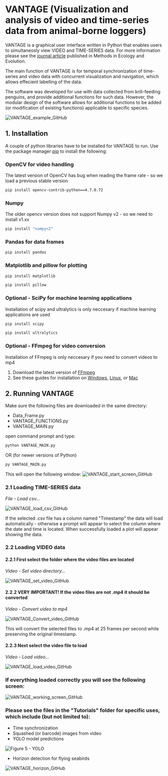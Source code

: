 # VANTAGE (Visualization and analysis of video and time-series data from animal-borne loggers)

VANTAGE is a graphical user interface written in Python that enables users to simultaneosly view VIDEO and TIME-SERIES data. 
For more information please see the [journal article](https://besjournals.onlinelibrary.wiley.com/doi/10.1111/2041-210X.70026) published in Methods in Ecology and Evolution.

The main function of VANTAGE is for temporal synchronization of time-series and video data with concurrent visualization and navigation, which allows effecient labelling of the data.

The software was developed for use with data collected from krill-feeding penguins, and provide additional functions for such data. However, the modular design of the software allows for additional functions to be added (or modification of existing functions) applicable to specific species.

![VANTAGE_example_GitHub](https://github.com/sschoombie/VANTAGE/assets/49139080/e9be375d-1d1c-4ee8-b3dc-e74a0e1a0d43)


## 1. Installation 
A couple of python libraries have to be installed for VANTAGE to run.
Use the package manager [pip](https://pip.pypa.io/en/stable/) to install the following:

### OpenCV for video handling
The latest version of OpenCV has bug when reading the frame rate - so we load a previous stable version
```bash
pip install opencv-contrib-python==4.7.0.72
```
### Numpy
The older opencv version does not support Numpy v2 - so we need to install v1.xx
```bash
pip install "numpy<2"
```

### Pandas for data frames
```bash
pip install pandas
```
### Matplotlib and pillow for plotting
```bash
pip install matplotlib
```
```bash
pip install pillow
```
### Optional - SciPy for machine learning applications
Installation of scipy and ultralytics is only neccesary if machine learning applications are used
```bash
pip install scipy
```
```bash
pip install ultralytics
```
### Optional - FFmpeg for video conversion
Installation of FFmpeg is only neccesary if you need to convert videos to mp4
1. Download the latest version of [FFmpeg](https://ffmpeg.org/download.html)
2. See these guides for installation on [Windows](https://www.geeksforgeeks.org/how-to-install-ffmpeg-on-windows/), [Linux](https://www.redswitches.com/blog/install-ffmpeg-on-ubuntu-and-linux/), or [Mac](https://phoenixnap.com/kb/ffmpeg-mac)

## 2. Running VANTAGE
Make sure the following files are downloaded in the same directory:
- Data_Frame.py
- VANTAGE_FUNCTIONS.py
- VANTAGE_MAIN.py

open command prompt and type:
```bash
python VANTAGE_MAIN.py
```
OR (for newer versions of Python)
```bash
py VANTAGE_MAIN.py
```

This will open the following window:
![VANTAGE_start_screen_GitHub](https://github.com/sschoombie/VANTAGE/assets/49139080/a315a6cd-8068-4fcd-8a1f-4f6792864c68)


### 2.1 Loading TIME-SERIES data

<i>File - Load csv...</i>

![VANTAGE_load_csv_GitHub](https://github.com/sschoombie/VANTAGE/assets/49139080/7acb7230-1783-47c3-8cdd-a4f642767952)

If the selected .csv file has a column named "Timestamp" the data will load automatically - otherwise a prompt will appear to select the column where the date and time is located.
When successfully loaded a plot will appear showing the data.


### 2.2 Loading VIDEO data

#### 2.2.1 First select the folder where the video files are located


<i>Video - Set video directory...</i>


![VANTAGE_set_video_GitHub](https://github.com/sschoombie/VANTAGE/assets/49139080/a9ea123d-0cc7-4a41-977c-34a6d35c0869)


#### 2.2.2 VERY IMPORTANT! If the video files are not .mp4 it should be converted


<i>Video - Convert video to mp4</i>


![VANTAGE_Convert_video_GitHub](https://github.com/sschoombie/VANTAGE/assets/49139080/63c02fe3-4f76-4625-9eb2-1edab149117d)

This will convert the selected files to .mp4 at 25 frames per second while preserving the original timestamp.


#### 2.2.3 Next select the video file to load


<i>Video - Load video...</i>


![VANTAGE_load_video_GitHub](https://github.com/sschoombie/VANTAGE/assets/49139080/476a05c5-6e9b-4528-b246-5f19b0b5692a)


### If everything loaded correctly you will see the following screen:


![VANTAGE_working_screen_GitHub](https://github.com/sschoombie/VANTAGE/assets/49139080/84842d34-4903-4ee1-b242-17943c80b119)


### Please see the files in the "Tutorials" folder for specific uses, which include (but not limited to):
- Time synchronization
- Squashed (or barcode) images from video
- YOLO model predictions

 ![Figure 5 - YOLO](https://github.com/sschoombie/VANTAGE/assets/49139080/d3ec5742-db52-4c7b-9e85-f961da9d50d6)

 - Horizon detection for flying seabirds

![VANTAGE_horizon_GitHub](https://github.com/user-attachments/assets/d16415ee-1b6f-403c-86b9-98a99c4d38d0)




